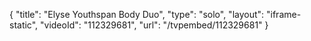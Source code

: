 {
    "title": "Elyse Youthspan Body Duo",
    "type": "solo",
    "layout": "iframe-static",
    "videoId": "112329681",
    "url": "\/tvpembed\/112329681"
}